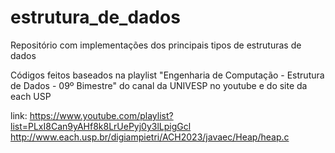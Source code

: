 # estrutura_de_dados
Repositório com implementações dos principais tipos de estruturas de dados

Códigos feitos baseados na playlist "Engenharia de Computação - Estrutura de Dados - 09º Bimestre" do canal da UNIVESP no youtube e do site da each USP

link: https://www.youtube.com/playlist?list=PLxI8Can9yAHf8k8LrUePyj0y3lLpigGcl
      http://www.each.usp.br/digiampietri/ACH2023/javaec/Heap/heap.c
